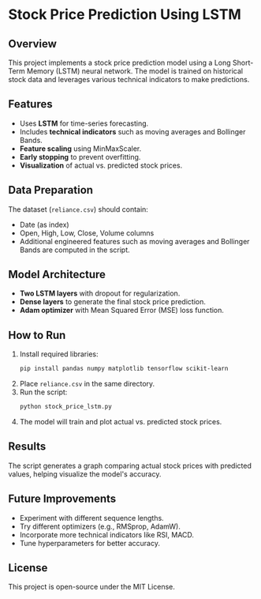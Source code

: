 # Stock Price Prediction Using LSTM

## Overview
This project implements a stock price prediction model using a Long Short-Term Memory (LSTM) neural network. The model is trained on historical stock data and leverages various technical indicators to make predictions.

## Features
- Uses **LSTM** for time-series forecasting.
- Includes **technical indicators** such as moving averages and Bollinger Bands.
- **Feature scaling** using MinMaxScaler.
- **Early stopping** to prevent overfitting.
- **Visualization** of actual vs. predicted stock prices.

## Data Preparation
The dataset (`reliance.csv`) should contain:
- Date (as index)
- Open, High, Low, Close, Volume columns
- Additional engineered features such as moving averages and Bollinger Bands are computed in the script.

## Model Architecture
- **Two LSTM layers** with dropout for regularization.
- **Dense layers** to generate the final stock price prediction.
- **Adam optimizer** with Mean Squared Error (MSE) loss function.

## How to Run
1. Install required libraries:
   ```sh
   pip install pandas numpy matplotlib tensorflow scikit-learn
   ```
2. Place `reliance.csv` in the same directory.
3. Run the script:
   ```sh
   python stock_price_lstm.py
   ```
4. The model will train and plot actual vs. predicted stock prices.

## Results
The script generates a graph comparing actual stock prices with predicted values, helping visualize the model's accuracy.

## Future Improvements
- Experiment with different sequence lengths.
- Try different optimizers (e.g., RMSprop, AdamW).
- Incorporate more technical indicators like RSI, MACD.
- Tune hyperparameters for better accuracy.

## License
This project is open-source under the MIT License.
